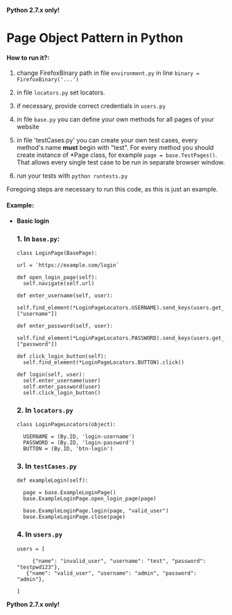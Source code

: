 **Python 2.7.x only!**

# Page Object Pattern in Python

#### How to run it?:


1. change FirefoxBinary path in file `environment.py` in line `binary = FirefoxBinary('...')`

2. in file `locators.py` set locators.

3. if necessary, provide correct credentials in `users.py`

4. in file `base.py` you can define your own methods for all pages of your website

5. in file 'testCases.py' you can create your own test cases, every method's name **must** begin with "test".
   For every method you should create instance of \*Page class, for example `page = base.TestPages()`. That allows every single test case to be run in separate browser window.

6. run your tests with `python runtests.py`

Foregoing steps are necessary to run this code, as this is just an example.

#### Example:

- **Basic login**
    ### 1. In `base.py`:

    ```
    class LoginPage(BasePage):

    url = `https://example.com/login`

    def open_login_page(self):
      self.navigate(self.url)

    def enter_username(self, user):
      self.find_element(*LoginPageLocators.USERNAME).send_keys(users.get_user(user)["username"])

    def enter_password(self, user):
      self.find_element(*LoginPageLocators.PASSWORD).send_keys(users.get_user(user)["password"])

    def click_login_button(self):
      self.find_element(*LoginPageLocators.BUTTON).click()

    def login(self, user):
      self.enter_username(user)
      self.enter_password(user)
      self.click_login_button()
    ```

    ### 2. In `locators.py`

    ```
    class LoginPageLocators(object):

      USERNAME = (By.ID, 'login-username')
      PASSWORD = (By.ID, 'login-password')
      BUTTON = (By.ID, 'btn-login')
    ```
    ### 3. In `testCases.py`

    ```
    def exampleLogin(self):

      page = base.ExampleLoginPage()
      base.ExampleLoginPage.open_login_page(page)

      base.ExampleLoginPage.login(page, "valid_user")
      base.ExampleLoginPage.close(page)
    ```

    ### 4. In `users.py`

    ```
    users = [

	     {"name": "invalid_user", "username": "test", "password": "testpwd123"},
       {"name": "valid_user", "username": "admin", "password": "admin"},

    ]

    ```


**Python 2.7.x only!**
